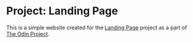 # Project: Landing Page

This is a simple website created for the [Landing Page](https://www.theodinproject.com/lessons/foundations-landing-page) project as a part of [The Odin Project](https://www.theodinproject.com).
